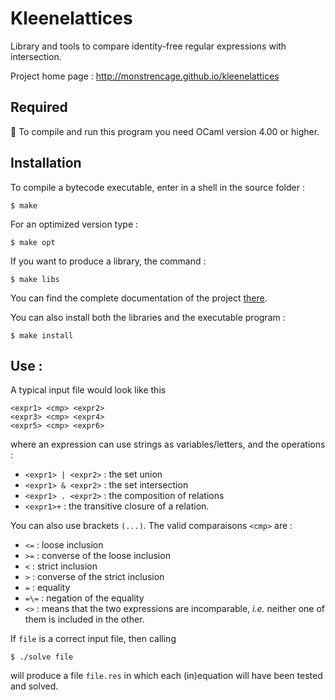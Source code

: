 Kleenelattices
==============

Library and tools to compare identity-free regular expressions with intersection.

Project home page : http://monstrencage.github.io/kleenelattices

## Required
:camel: To compile and run this program you need OCaml version 4.00 or higher.

## Installation
To compile a bytecode executable, enter in a shell in the source folder :
```shell
$ make
```

For an optimized version type :
```shell
$ make opt
```

If you want to produce a library, the command :
```shell
$ make libs
```

You can find the complete documentation of the project [there](http://monstrencage.github.io/kleenelattices/doc/solve.html).

You can also install both the libraries and the executable program :
```shell
$ make install
```

## Use :
A typical input file would look like this
```
<expr1> <cmp> <expr2>
<expr3> <cmp> <expr4>
<expr5> <cmp> <expr6>
```
where an expression can use strings as variables/letters, and the operations :
* `<expr1> | <expr2>` : the set union
* `<expr1> & <expr2>` : the set intersection
* `<expr1> . <expr2>` : the composition of relations
* `<expr1>+` : the transitive closure of a relation.

You can also use brackets `(...)`.
The valid comparaisons `<cmp>` are :
* `<=` : loose inclusion
* `>=` : converse of the loose inclusion
* `<` : strict inclusion
* `>` : converse of the strict inclusion
* `=` : equality
* `=\=` : negation of the equality
* `<>` : means that the two expressions are incomparable, *i.e.* neither one of them is included in the other.


If `file` is a correct input file, then calling
```shell
$ ./solve file
```
will produce a file `file.res` in which each (in)equation will have been tested and solved.
